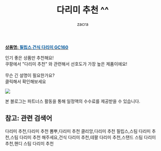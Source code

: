 ﻿---
layout: post
title:  "다리미 추천 ^^"
author: zacra
categories: [ 아이템 ]
tags: [다리미 추천,다리미 추천 뽐뿌,다리미 추천 클리앙,다리미 추천 필립스,스팀 다리미 추천,스팀 다리미 추천 해주세요,건식 다리미 추천,테팔 다리미 추천,스탠드 스팀 다리미 추천,핸디 스팀 다리미 추천]
image: https://static.coupangcdn.com/image/product/image/vendoritem/2018/10/24/3006124168/cd83298b-2531-43e5-8b9b-d87c12f9f0b7.jpg 
description: "쿠팡에서 다리미 추천 관련 키워드로 가장 고객 선호도가 높은 제품이랍니다."
rating: 4.5
---

<a href="https://link.coupang.com/re/AFFSDP?lptag=AF8407795&pageKey=298615373&itemId=940489951&vendorItemId=3006124168&traceid=V0-153-31bfa0badd1f4593"><b>상품명: <font color='#01579B'>필립스 건식 다리미 GC160</font></b></a>

인기 좋은 상품만 추천해요!<br/>
쿠팡에서 "다리미 추천" 와 관련해서 선호도가 가장 높은 제품이에요!<br/><br/>
무슨 긴 설명이 필요한가요?  
클릭해서 확인해보세요


<a href="https://link.coupang.com/re/AFFSDP?lptag=AF8407795&pageKey=298615373&itemId=940489951&vendorItemId=3006124168&traceid=V0-153-31bfa0badd1f4593"><img src="https://thumbnail10.coupangcdn.com/thumbnails/remote/q89/image/product/content/vendorItem/2019/02/27/4959609/9fa4e2ca-2760-48d8-8485-c89c08d786b9.jpg"></a> 

본 블로그는 파트너스 활동을 통해 일정액의 수수료를 제공받을 수 있습니다.

## 참고: 관련 검색어    
다리미 추천,다리미 추천 뽐뿌,다리미 추천 클리앙,다리미 추천 필립스,스팀 다리미 추천,스팀 다리미 추천 해주세요,건식 다리미 추천,테팔 다리미 추천,스탠드 스팀 다리미 추천,핸디 스팀 다리미 추천